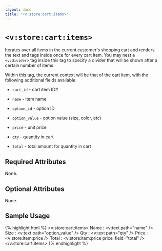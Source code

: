```yaml
---
layout: docs
title: "<v:store:cart:items>"
---
```


# `<v:store:cart:items>`

Iterates over all items in the current customer's shopping cart and
renders the text and tags inside once for every cart item. You may nest
a `<v:divider>` tag inside this tag to specify a divider that will be
shown after a certain number of items.

Within this tag, the current context will be that of the cart item, with
the following additional fields available:

-   `cart_id` - cart item ID\#

-   `name` - item name

-   `option_id` - option ID

-   `option_value` - option value (size, color, etc)

-   `price` - unit price

-   `qty` - quantity in cart

-   `total` - total amount for quantity in cart

## Required Attributes

None.

## Optional Attributes

None.

## Sample Usage

{% highlight html %}
<v:store:cart:items>
 Name  : <v:text path="name" />
 Size  : <v:text path="option_value" />
 Qty   : <v:text path="qty" />
 Price : <v:store:item:price />
 Total : <v:store:item:price price_field="total" />
</v:store:cart:items>
{% endhighlight %}
